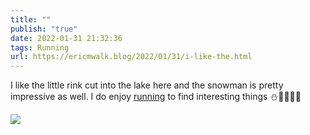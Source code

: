 ```yaml
---
title: ""
publish: "true"
date: 2022-01-31 21:32:36
tags: Running
url: https://ericmwalk.blog/2022/01/31/i-like-the.html
---
```


I like the little rink cut into the lake here and the snowman is pretty impressive as well. I do enjoy [running](http://www.strava.com/activities/6612624325) to find interesting things ⛄️🏒🏃🏻‍♂️


![](https://ericmwalk.blog/uploads/2022/82de65bc70.jpg)